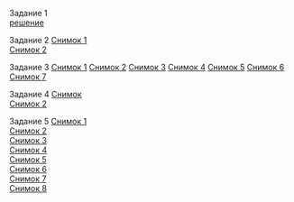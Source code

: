 Задание 1  
[решение](https://hub.docker.com/repository/docker/omygodable/custom-nginx/general)

Задание 2 
[Снимок 1](https://github.com/Omygodable/1HW/blob/main/screensots/%D0%A1%D0%BD%D0%B8%D0%BC%D0%BE%D0%BA%20%D1%8D%D0%BA%D1%80%D0%B0%D0%BD%D0%B0%20(221).png)  
[Снимок 2](https://github.com/Omygodable/1HW/blob/main/screensots/%D0%A1%D0%BD%D0%B8%D0%BC%D0%BE%D0%BA%20%D1%8D%D0%BA%D1%80%D0%B0%D0%BD%D0%B0%20(222).png)

Задание 3 
[Снимок 1](https://github.com/Omygodable/1HW/blob/main/screensots/%D0%A1%D0%BD%D0%B8%D0%BC%D0%BE%D0%BA%20%D1%8D%D0%BA%D1%80%D0%B0%D0%BD%D0%B0%20(224).png) 
[Снимок 2](https://github.com/Omygodable/1HW/blob/main/screensots/%D0%A1%D0%BD%D0%B8%D0%BC%D0%BE%D0%BA%20%D1%8D%D0%BA%D1%80%D0%B0%D0%BD%D0%B0%20(226).png)
[Снимок 3](https://github.com/Omygodable/1HW/blob/main/screensots/%D0%A1%D0%BD%D0%B8%D0%BC%D0%BE%D0%BA%20%D1%8D%D0%BA%D1%80%D0%B0%D0%BD%D0%B0%20(228).png)
[Снимок 4](https://github.com/Omygodable/1HW/blob/main/screensots/%D0%A1%D0%BD%D0%B8%D0%BC%D0%BE%D0%BA%20%D1%8D%D0%BA%D1%80%D0%B0%D0%BD%D0%B0%20(230).png)
[Снимок 5](https://github.com/Omygodable/1HW/blob/main/screensots/%D0%A1%D0%BD%D0%B8%D0%BC%D0%BE%D0%BA%20%D1%8D%D0%BA%D1%80%D0%B0%D0%BD%D0%B0%20(231).png)
[Снимок 6](https://github.com/Omygodable/1HW/blob/main/screensots/%D0%A1%D0%BD%D0%B8%D0%BC%D0%BE%D0%BA%20%D1%8D%D0%BA%D1%80%D0%B0%D0%BD%D0%B0%20(232).png)
[Снимок 7](https://github.com/Omygodable/1HW/blob/main/screensots/%D0%A1%D0%BD%D0%B8%D0%BC%D0%BE%D0%BA%20%D1%8D%D0%BA%D1%80%D0%B0%D0%BD%D0%B0%20(233).png)

Задание 4 
[Снимок ](https://github.com/Omygodable/1HW/blob/main/screensots/%D0%A1%D0%BD%D0%B8%D0%BC%D0%BE%D0%BA%20%D1%8D%D0%BA%D1%80%D0%B0%D0%BD%D0%B0%20(238).png)  
[Снимок 2](https://github.com/Omygodable/1HW/blob/main/screensots/%D0%A1%D0%BD%D0%B8%D0%BC%D0%BE%D0%BA%20%D1%8D%D0%BA%D1%80%D0%B0%D0%BD%D0%B0%20(239).png)  


Задание 5 
[Снимок 1](https://github.com/Omygodable/1HW/blob/main/screensots/%D0%A1%D0%BD%D0%B8%D0%BC%D0%BE%D0%BA%20%D1%8D%D0%BA%D1%80%D0%B0%D0%BD%D0%B0%20(240).png)  
[Снимок 2](https://github.com/Omygodable/1HW/blob/main/screensots/%D0%A1%D0%BD%D0%B8%D0%BC%D0%BE%D0%BA%20%D1%8D%D0%BA%D1%80%D0%B0%D0%BD%D0%B0%20(243).png)  
[Снимок 3](https://github.com/Omygodable/1HW/blob/main/screensots/%D0%A1%D0%BD%D0%B8%D0%BC%D0%BE%D0%BA%20%D1%8D%D0%BA%D1%80%D0%B0%D0%BD%D0%B0%20(245).png)  
[Снимок 4](https://github.com/Omygodable/1HW/blob/main/screensots/%D0%A1%D0%BD%D0%B8%D0%BC%D0%BE%D0%BA%20%D1%8D%D0%BA%D1%80%D0%B0%D0%BD%D0%B0%20(247).png)  
[Снимок 5](https://github.com/Omygodable/1HW/blob/main/screensots/%D0%A1%D0%BD%D0%B8%D0%BC%D0%BE%D0%BA%20%D1%8D%D0%BA%D1%80%D0%B0%D0%BD%D0%B0%20(248).png)  
[Снимок 6](https://github.com/Omygodable/1HW/blob/main/screensots/%D0%A1%D0%BD%D0%B8%D0%BC%D0%BE%D0%BA%20%D1%8D%D0%BA%D1%80%D0%B0%D0%BD%D0%B0%20(251).png)  
[Снимок 7](https://github.com/Omygodable/1HW/blob/main/screensots/%D0%A1%D0%BD%D0%B8%D0%BC%D0%BE%D0%BA%20%D1%8D%D0%BA%D1%80%D0%B0%D0%BD%D0%B0%20(252).png)  
[Снимок 8](https://github.com/Omygodable/1HW/blob/main/screensots/%D0%A1%D0%BD%D0%B8%D0%BC%D0%BE%D0%BA%20%D1%8D%D0%BA%D1%80%D0%B0%D0%BD%D0%B0%20(253).png)  
